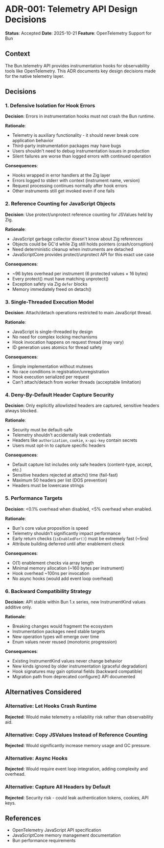 # ADR-001: Telemetry API Design Decisions

**Status**: Accepted
**Date**: 2025-10-21
**Feature**: OpenTelemetry Support for Bun

## Context

The Bun.telemetry API provides instrumentation hooks for observability tools like OpenTelemetry. This ADR documents key design decisions made for the native telemetry layer.

## Decisions

### 1. Defensive Isolation for Hook Errors

**Decision**: Errors in instrumentation hooks must not crash the Bun runtime.

**Rationale**:
- Telemetry is auxiliary functionality - it should never break core application behavior
- Third-party instrumentation packages may have bugs
- Users shouldn't need to debug instrumentation issues in production
- Silent failures are worse than logged errors with continued operation

**Consequences**:
- Hooks wrapped in error handlers at the Zig layer
- Errors logged to stderr with context (instrument name, version)
- Request processing continues normally after hook errors
- Other instruments still get invoked even if one fails

### 2. Reference Counting for JavaScript Objects

**Decision**: Use protect/unprotect reference counting for JSValues held by Zig.

**Rationale**:
- JavaScript garbage collector doesn't know about Zig references
- Objects could be GC'd while Zig still holds pointers (crash/corruption)
- Need deterministic cleanup when instruments are detached
- JavaScriptCore provides protect/unprotect API for this exact use case

**Consequences**:
- ~96 bytes overhead per instrument (6 protected values × 16 bytes)
- Every protect() must have matching unprotect()
- Exception safety via Zig `defer` blocks
- Memory immediately freed on detach()

### 3. Single-Threaded Execution Model

**Decision**: Attach/detach operations restricted to main JavaScript thread.

**Rationale**:
- JavaScript is single-threaded by design
- No need for complex locking mechanisms
- Hook invocation happens on request thread (may vary)
- ID generation uses atomics for thread safety

**Consequences**:
- Simple implementation without mutexes
- No race conditions in registration/unregistration
- Hook execution serialized per request
- Can't attach/detach from worker threads (acceptable limitation)

### 4. Deny-By-Default Header Capture Security

**Decision**: Only explicitly allowlisted headers are captured, sensitive headers always blocked.

**Rationale**:
- Security must be default-safe
- Telemetry shouldn't accidentally leak credentials
- Headers like `authorization`, `cookie`, `x-api-key` contain secrets
- Users must opt-in to capture specific headers

**Consequences**:
- Default capture list includes only safe headers (content-type, accept, etc.)
- Sensitive headers rejected at attach() time (fail-fast)
- Maximum 50 headers per list (DOS prevention)
- Headers must be lowercase strings

### 5. Performance Targets

**Decision**: <0.1% overhead when disabled, <5% overhead when enabled.

**Rationale**:
- Bun's core value proposition is speed
- Telemetry shouldn't significantly impact performance
- Early return checks (`isEnabledFor()`) must be extremely fast (~5ns)
- Attribute building deferred until after enablement check

**Consequences**:
- O(1) enablement checks via array length
- Minimal memory allocation (~160 bytes per instrument)
- Hook overhead ~100ns per invocation
- No async hooks (would add event loop overhead)

### 6. Backward Compatibility Strategy

**Decision**: API stable within Bun 1.x series, new InstrumentKind values additive only.

**Rationale**:
- Breaking changes would fragment the ecosystem
- Instrumentation packages need stable targets
- New operation types will emerge over time
- Enum values never reused (monotonic progression)

**Consequences**:
- Existing InstrumentKind values never change behavior
- New kinds ignored by older instrumentation (graceful degradation)
- Hook signatures may gain optional fields (backward compatible)
- Migration path from deprecated configure() API documented

## Alternatives Considered

### Alternative: Let Hooks Crash Runtime
**Rejected**: Would make telemetry a reliability risk rather than observability aid.

### Alternative: Copy JSValues Instead of Reference Counting
**Rejected**: Would significantly increase memory usage and GC pressure.

### Alternative: Async Hooks
**Rejected**: Would require event loop integration, adding complexity and overhead.

### Alternative: Capture All Headers by Default
**Rejected**: Security risk - could leak authentication tokens, cookies, API keys.

## References

- OpenTelemetry JavaScript API specification
- JavaScriptCore memory management documentation
- Bun performance requirements